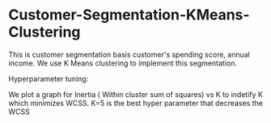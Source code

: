 # Customer-Segmentation-KMeans-Clustering

This is customer segmentation basis customer's spending score, annual income. We use K Means clustering to implement this segmentation.

Hyperparameter tuning:

We plot a graph for Inertia ( Within cluster sum of squares) vs K to indetify K which minimizes WCSS. K=5 is the best hyper parameter that decreases the WCSS

